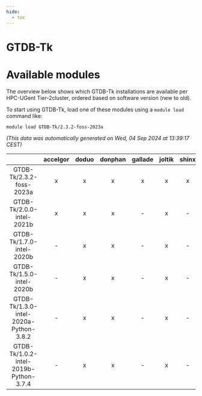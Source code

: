 ```yaml
---
hide:
  - toc
---
```


GTDB-Tk
=======

# Available modules


The overview below shows which GTDB-Tk installations are available per HPC-UGent Tier-2cluster, ordered based on software version (new to old).

To start using GTDB-Tk, load one of these modules using a `module load` command like:

```shell
module load GTDB-Tk/2.3.2-foss-2023a
```

*(This data was automatically generated on Wed, 04 Sep 2024 at 13:39:17 CEST)*  

| |accelgor|doduo|donphan|gallade|joltik|shinx|skitty|
| :---: | :---: | :---: | :---: | :---: | :---: | :---: | :---: |
|GTDB-Tk/2.3.2-foss-2023a|x|x|x|x|x|x|x|
|GTDB-Tk/2.0.0-intel-2021b|x|x|x|-|x|-|x|
|GTDB-Tk/1.7.0-intel-2020b|-|x|x|-|x|-|x|
|GTDB-Tk/1.5.0-intel-2020b|-|x|x|-|x|-|x|
|GTDB-Tk/1.3.0-intel-2020a-Python-3.8.2|-|x|x|-|x|-|x|
|GTDB-Tk/1.0.2-intel-2019b-Python-3.7.4|-|x|x|-|x|-|x|
